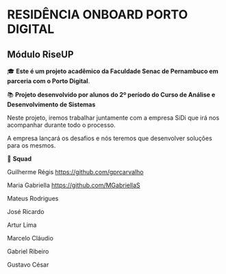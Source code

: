 # RESIDÊNCIA ONBOARD PORTO DIGITAL 

## Módulo RiseUP

:mortar_board: **Este é um projeto acadêmico da Faculdade Senac de Pernambuco em parceria com o Porto Digital**.

:books: **Projeto desenvolvido por alunos do 2º período do Curso de Análise e Desenvolvimento de Sistemas**



Neste projeto, iremos trabalhar juntamente com a empresa SiDi que irá nos acompanhar durante todo o processo.

A empresa lançará os desafios e nós teremos que desenvolver soluções para os mesmos.



:busts_in_silhouette: **Squad**

Guilherme Régis https://github.com/gprcarvalho

Maria Gabriella https://github.com/MGabriellaS

Mateus Rodrigues

José Ricardo

Artur Lima

Marcelo Cláudio

Gabriel Ribeiro

Gustavo César

